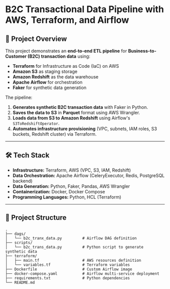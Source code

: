 # **B2C Transactional Data Pipeline with AWS, Terraform, and Airflow**

## **📌 Project Overview**
This project demonstrates an **end-to-end ETL pipeline** for **Business-to-Customer (B2C) transaction data** using:
- **Terraform** for Infrastructure as Code (IaC) on AWS  
- **Amazon S3** as staging storage  
- **Amazon Redshift** as the data warehouse  
- **Apache Airflow** for orchestration  
- **Faker** for synthetic data generation  

The pipeline:
1. **Generates synthetic B2C transaction data** with Faker in Python.  
2. **Saves the data to S3** in **Parquet** format using AWS Wrangler.  
3. **Loads data from S3 to Amazon Redshift** using Airflow's `S3ToRedshiftOperator`.  
4. **Automates infrastructure provisioning** (VPC, subnets, IAM roles, S3 buckets, Redshift cluster) via Terraform.  

---

## **🛠 Tech Stack**
- **Infrastructure:** Terraform, AWS (VPC, S3, IAM, Redshift)  
- **Data Orchestration:** Apache Airflow (CeleryExecutor, Redis, PostgreSQL backend)  
- **Data Generation:** Python, Faker, Pandas, AWS Wrangler  
- **Containerization:** Docker, Docker Compose  
- **Programming Languages:** Python, HCL (Terraform)  

---

## **📂 Project Structure**
```plaintext
.
├── dags/
│   └── b2c_tranx_data.py         # Airflow DAG definition
├── scripts/
│   └── b2c_trans_data.py         # Python script to generate synthetic data
├── terraform/
│   ├── main.tf                   # AWS resources definition
│   └── variables.tf              # Terraform variables
├── Dockerfile                    # Custom Airflow image
├── docker-compose.yaml           # Airflow multi-service deployment
├── requirements.txt              # Python dependencies
└── README.md
